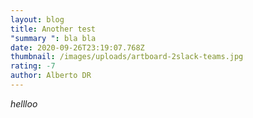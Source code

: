 ```yaml
---
layout: blog
title: Another test
"summary ": bla bla
date: 2020-09-26T23:19:07.768Z
thumbnail: /images/uploads/artboard-2slack-teams.jpg
rating: -7
author: Alberto DR
---
```

*hellloo*